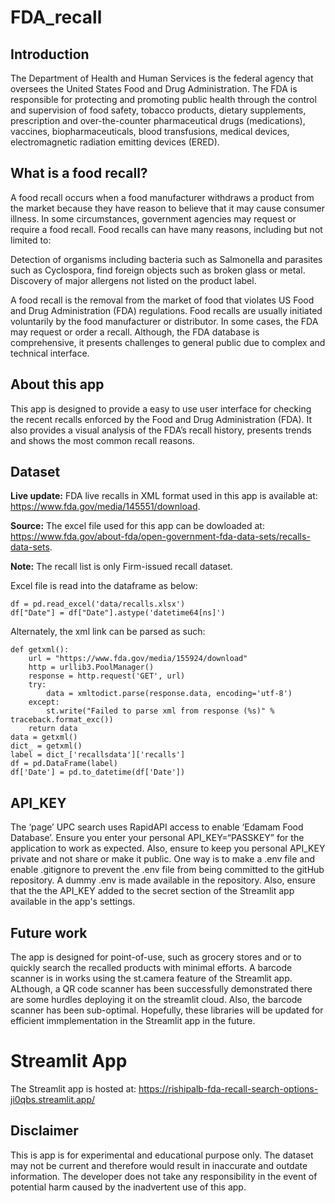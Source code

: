 # FDA_recall
## Introduction
The Department of Health and Human Services is the federal agency that oversees the United States Food and Drug Administration. The FDA is responsible for protecting and promoting public health through the control and supervision of food safety, tobacco products, dietary supplements, prescription and over-the-counter pharmaceutical drugs (medications), vaccines, biopharmaceuticals, blood transfusions, medical devices, electromagnetic radiation emitting devices (ERED).

## What is a food recall?
A food recall occurs when a food manufacturer withdraws a product from the market because they have reason to believe that it may cause consumer illness. In some circumstances, government agencies may request or require a food recall. Food recalls can have many reasons, including but not limited to:

Detection of organisms including bacteria such as Salmonella and parasites such as Cyclospora, find foreign objects such as broken glass or metal. Discovery of major allergens not listed on the product label.

A food recall is the removal from the market of food that violates US Food and Drug Administration (FDA) regulations. Food recalls are usually initiated voluntarily by the food manufacturer or distributor. In some cases, the FDA may request or order a recall. Although, the FDA database is comprehensive, it presents challenges to general public due to complex and technical interface.

## About this app
This app is designed to provide a easy to use user interface for checking the recent recalls enforced by the Food and Drug Administration (FDA). It also provides a visual analysis of the FDA’s recall history, presents trends and shows the most common recall reasons.

## Dataset
**Live update:** FDA live recalls in XML format used in this app is available at: https://www.fda.gov/media/145551/download. 

**Source:** The excel file used for this app can be dowloaded at: https://www.fda.gov/about-fda/open-government-fda-data-sets/recalls-data-sets. 

**Note:** The recall list is only Firm-issued recall dataset.

Excel file is read into the dataframe as below:
```
df = pd.read_excel('data/recalls.xlsx')
df["Date"] = df["Date"].astype('datetime64[ns]')
```
Alternately, the xml link can be parsed as such:
```
def getxml():
    url = "https://www.fda.gov/media/155924/download"
    http = urllib3.PoolManager()
    response = http.request('GET', url)
    try:
        data = xmltodict.parse(response.data, encoding='utf-8')
    except:
        st.write("Failed to parse xml from response (%s)" % traceback.format_exc())
    return data
data = getxml()
dict_ = getxml()
label = dict_['recallsdata']['recalls']
df = pd.DataFrame(label)
df['Date'] = pd.to_datetime(df['Date'])
```

## API_KEY
The ‘page’ UPC search uses RapidAPI access to enable ‘Edamam Food Database’. Ensure you enter your personal API_KEY=“PASSKEY” for the application to work as expected. Also, ensure to keep you personal API_KEY private and not share or make it public. One way is to make a .env file and enable .gitignore to prevent the .env file from being committed to the gitHub repository. A dummy .env is made available in the repository. Also, ensure that the the API_KEY added to the secret section of the Streamlit app available in the app's settings.

## Future work
The app is designed for point-of-use, such as grocery stores and or to quickly search the recalled products with minimal efforts. A barcode scanner is in works using the st.camera feature of the Streamlit app. ALthough, a QR code scanner has been successfully demonstrated there are some hurdles deploying it on the streamlit cloud. Also, the barcode scanner has been sub-optimal. Hopefully, these libraries will be updated for efficient immplementation in the Streamlit app in the future.

# Streamlit App
The Streamlit app is hosted at: https://rishipalb-fda-recall-search-options-ji0qbs.streamlit.app/

## Disclaimer
This is app is for experimental and educational purpose only. The dataset may not be current and therefore would result in inaccurate and outdate information. The developer does not take any responsibility in the event of potential harm caused by the inadvertent use of this app.
